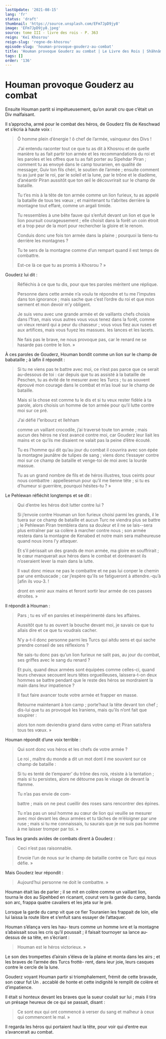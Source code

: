 ```yaml
---
lastUpdate: '2021-08-15'
lang: 'fr'
status: 'draft'
thumbnail: 'https://source.unsplash.com/EFm7JpD9jy8'
image: 'EFm7JpD9jy8.jpeg'
source: tome III - livre des rois - P. 363
reign: 'Keï Khosrou'
reign-slug: 'regne-de-khosrou'
episode-slug: 'houman-provoque-gouderz-au-combat'
title: 'Houman provoque Gouderz au combat | Le Livre des Rois | Shâhnâmeh'
tags: []
order: '136'
---
```


<!-- LTeX: language=fr -->

# Houman provoque Gouderz au combat

Ensuite Houman partit si impétueusement, qu’on aurait cru que c’était un Div malfaisant.

Il s’approcha, armé pour le combat des héros, de Gouderz fils de Keschwad et s’écria à haute voix :

> Ô homme plein d’énergie ! ô chef de l’armée, vainqueur des Divs !
>
> J’ai entendu raconter tout ce que tu as dit à Khosrou et de quelle manière tu as fait partir ton armée et les recommandations du roi et les paroles et les offres que tu as fait porter au Sipehdar Piran ; comment tu as envoyé dans le camp touranien, en qualité de messager, Guiv ton fils chéri, le soutien de l’armée ; ensuite comment tu as juré par le roi, par le soleil et la lune, par le trône et le diadème, d’anéantir Piran aussitôt que ton œil le découvrirait sur le champ de bataille.
>
> Tu t’es mis à la tête de ton armée comme un lion furieux, tu as appelé la bataille de tous tes vœux ; et maintenant tu t’abrites derrière la montagne tout effaré, comme un argali timide.
>
> Tu ressembles à une bête fauve qui s’enfuit devant un lion et que le lion poursuit courageusement ; elle choisit dans la forêt un coin étroit et a trop peur de la mort pour rechercher la gloire et le renom.
>
> Conduis donc une fois ton armée dans la plaine ; pourquoi la tiens-tu derrière les montagnes ?
>
> Tu te sers de la montagne comme d’un rempart quand il est temps de combattre.
>
> Est-ce là ce que tu as promis à Khosrou ? »

Gouderz lui dit :

> Réfléchis à ce que tu dis, pour que tes paroles méritent une réplique.
>
> Personne dans cette armée n’a voulu te répondre et tu me l’imputes dans ton ignorance ; mais sache que c’est l’ordre du roi et que mon serment et mon devoir m’y obligent.
>
> Je suis venu avec une grande armée et de vaillants chefs choisis dans l’fran, mais vous autres vous vous tenez dans la forêt, comme un vieux renard qui a peur du chasseur ; vous vous fiez aux ruses et aux artifices, mais vous fuyez les massues. les lances et les lacets.
>
> Ne fais pas le brave, ne nous provoque pas, car le renard ne se hasarde pas contre le lion. »

À ces paroles de Gouderz, Houman bondit comme un lion sur le champ de babataille ; à lafin il répondit :

> Si tu ne viens pas te battre avec moi, ce n’est pas parce que ce serait au-dessous de toi : car depuis que tu as assisté à la bataille de Peschen, tu as évité de te mesurer avec les Turcs ; tu as souvent éprouvé mon courage dans le combat et m’as loué sur le champ de bataille.
>
> Mais si la chose est comme tu le dis et si tu veux rester fidèle à ta parole, alors choisis un homme de ton armée pour qu’il lutte contre moi sur ce pré.
>
> J’ai défié l”eribourz et llehham
>
> comme un vaillant crocodile, j’ai traversé toute ton armée ; mais aucun des héros ne s’est avancé contre moi, car Gouderz leur liait les mains et ce qu’ils me disaient ne valait pas la peine d’être écouté.
>
> Tu es l’homme qui dit qu’au jour du combat il couvrira avec son épée la montagne jaunâtre de tulipes de sang ; viens donc t’essayer contre moi sur ce champ de bataille et venge-toi de moi avec la lourde massue.
>
> Tu as un grand nombre de fils et de héros illustres, tous ceints pour nous combattre : appellesenun pour qu’il me tienne tête ; si tu es d’humeur si guerrière, pourquoi hésites-tu ? »

Le Pehlewan réfléchit longtemps et se dit :

> Qui d’entre les héros doit lutter contre lui ?
>
> Si j’envoie contre Houman un lion furieux choisi parmi les grands, il le tuera sur ce champ de bataille et aucun Turc ne viendra plus se battre ; le Pehlewan Piran tremblera dans sa douleur et il ne se lais--sera plus entraîner par sa colère à marcher contre nous ; son armée restera dans la montagne de Kenabed et notre main sera malheureuse quand nous irons l’y attaquer.
>
> Et s’il périssait un des grands de mon armée, ma gloire en souffrirait ; le cœur manquerait aux héros dans le combat et dorénavant ils n’oseraient lever la main dans la lutte.
>
> Il vaut donc mieux ne pas le combattre et ne pas lui conper le chemin par une embuscade ; car j’espère qu’ils se fatigueront à attendre.-qu’à [afin ils vou-3. !
>
> dront en venir aux mains et feront sortir leur armée de ces passes étroites. »

Il répondit à Houman :

> Pars ; tu es vif en paroles et inexpérimenté dans les affaires.
>
> Aussitôt que tu as ouvert la bouche devant moi, je savais ce que tu allais dire et ce que tu voudrais cacher.
>
> N’y a-t-il donc personne parmi les Turcs qui aitdu sens et qui sache prendre conseil de ses réflexions ?
>
> Ne sais-tu donc pas qu’un lion furieux ne salit pas, au jour du combat, ses griffes avec le sang du renard ?
>
> Et puis, quand deux armées sont équipées comme celles-ci, quand leurs chevaux secouent leurs têtes orgueilleuses, laissera-t-on deux hommes se battre pendant que le reste des héros se mordraient la main dans leur impatience ?
>
> Il faut faire avancer toute votre armée et frapper en masse.
>
> Retourne maintenant à ton camp ; porte’haut la tête devant ton chef ; dis-lui que tu as provoqué les Iraniens, mais qu’ils n’ont fait que soupirer :

> alors ton nom deviendra grand dans votre camp et Piran satisfera tous tes vœux. »

Houman répondit d’une voix terrible :

> Qui sont donc vos héros et les chefs de votre armée ?
>
> Le roi
>, maître du monde a dit un mot dont il me souvient sur ce champ de bataille :

> Si tu es tenté de t’emparer’ du trône des rois, résiste à la tentation ; mais si tu persistes, alors ne détourne pas le visage de devant la flamme.
>
> Tu n’as pas envie de com-
>
> battre ; mais on ne peut cueillir des roses sans rencontrer des épines.
>
> Tu n’as pas un seul homme au cœur de lion qui veuille se mesurer avec moi devant les deux armées et tu tâches de m’éloigner par une ruse ; mais si tu me connaissais, tu saurais que je ne suis pas homme à me laisser tromper par toi. »

Tous les grands avides de combats dirent à Gouderz :

> Ceci n’est pas raisonnable.
>
> Envoie l’un de nous sur le champ de bataille contre ce Turc qui nous défie. »

Mais Gouderz leur répondit :

> Aujourd’hui personne ne doit le combattre. »

Houman était las de parler ; il se mit en colère comme un vaillant lion, tourna le dos au Sipehbed en ricanant, courut vers la garde du camp, banda son arc, frappa quatre cavaliers et les jeta sur le pré.

Lorsque la garde du camp vit que ce fier Touranien les frappait de loin, elle lui laissa la route libre et s’enfuit sans essayer de l’attaquer.

Houman s’élança vers les hau-
teurs comme un homme ivre et la montagne s’abaissait sous les cris qu’il poussait ; il faisait tournoyer sa lance au-dessus de sa tête, en s’écriant :

> Houman est le héros victorieux. »

Le son des trompettes d’airain s’éleva de la plaine et monta dans les airs ; et les braves de l’armée des Turcs frottè-
rent, dans leur joie, leurs casques contre le cercle de la lune.

Gouderz voyant Houman partir si triomphalement, frémit de cette bravade, son cœur fut Un .
accablé de honte et cette indignité le remplit de colère et d’impatience.

Il était si honteux devant les braves que la sueur coulait sur lui ; mais il tira un présage heureux de ce qui se passait, disant :

> Ce sont eux qui ont commencé à verser du sang et malheur à ceux qui commencent le mal. »

Il regarda les héros qui portaient haut la tête, pour voir qui d’entre eux s’avancerait au combat.
